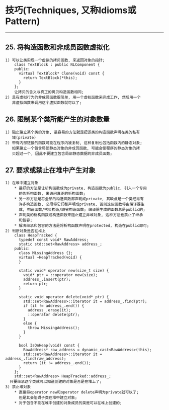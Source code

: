 # **技巧(Techniques, 又称Idioms或Pattern)**
***



## **25. 将构造函数和非成员函数虚拟化**
    1) 可以让类实现一个虚拟的拷贝函数, 来返回对象的指针;
        class TextBlock : public NLComponent {
        public:
          virtual TextBlock* Clone(void) const {
            return TextBlock(*this);
          }
        };
        让拷贝的含义与真正的拷贝构造函数相同;
    2) 具有虚拟行为的非成员函数很简单, 用一个虚拟函数来完成工作, 然后用一个
       非虚拟函数来调用这个虚拟函数就可以了;



## **26. 限制某个类所能产生的对象数量**
    1) 阻止建立某个类的对象, 最容易的方法就是把该类的构造函数声明在类的私有
       域(private)
    2) 带有内部链接的函数可能在程序内被复制, 这种复制也包括函数内的静态对象;
       如果建立一个包含局部静态对象的非成员函数, 可能会使程序的静态对象的拷
       贝超过一个, 因此不要建立包含局部静态数据的非成员函数;


## **27. 要求或禁止在堆中产生对象**
    1) 在堆中建立对象
        * 最好的方法是让析构函数成为private, 构造函数为public, 引入一个专用
          的伪析构函数, 来访问真正的析构函数;
        * 另一种方法是将全部的构造函数都声明成private, 其缺点是一个类经常有
          许多构造函数, 必须将它们都声明成private, 否则这些函数将由编译器生
          成, 构造函数/拷贝构造/缺省构造函数; 编译器生成的函数总是public的;
        * 声明类的析构函数或构造函数来阻止建立非堆对象, 这种方法也禁止了继承
          和包容;
        * 解决继承和包容的方法是将析构函数声明在protected, 构造在public即可;
    2) 判断对象是否在堆上
        class HeapTracked {
          typedef const void* RawAddress;
          static std::set<RawAddress> address_;
        public:
          class MissingAddress {};
          virtual ~HeapTracked(void) {
          }

          static void* operator new(size_t size) {
            void* ptr = ::operator new(size);
            address_.insert(ptr);
            return ptr;
          }

          static void operator delete(void* ptr) {
            std::set<RawAddress>::iterator it = address_.find(ptr);
            if (it != address_.end()) {
              address_.erase(it);
              ::operator delete(ptr);
            }
            else {
              throw MissingAddress();
            }
          }

          bool IsOnHeap(void) const {
            RawAddress* raw_address = dynamic_cast<RawAddress>(this);
            std::set<RawAddress>::iterator it = address_.find(raw_address);
            return (it != address_.end());
          }
        };
        std::set<RawAddress> HeapTracked::address_;
      只要继承这个类就可以知道创建的对象是否是在堆上了;
    3) 禁止堆对象
        * 直接将operator new和operator delete声明为private就可以了;
          但是其会阻碍子类在堆中建立对象;
        * 对于包含不能在堆中创建的对象成员的类是可以在堆上创建的;
